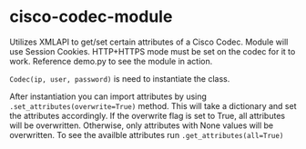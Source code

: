 # cisco-codec-module
Utilizes XMLAPI to get/set certain attributes of a Cisco Codec.
Module will use Session Cookies. HTTP+HTTPS mode must be set on the codec for it to work.
Reference demo.py to see the module in action.

`Codec(ip, user, password)` is need to instantiate the class.

After instantiation you can import attributes by using `.set_attributes(overwrite=True)` method. This will take a dictionary and set the attributes accordingly. If the overwrite flag is set to True, all attributes will be overwritten. Otherwise, only attributes with None values will be overwritten. To see the availble attributes run `.get_attributes(all=True)`
